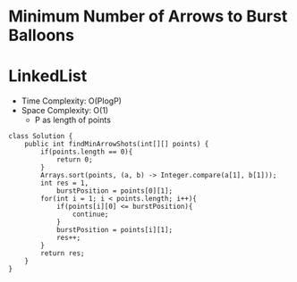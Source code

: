 # Minimum Number of Arrows to Burst Balloons
# LinkedList
* Time Complexity: O(PlogP)
* Space Complexity: O(1)
	* P as length of points
```
class Solution {
    public int findMinArrowShots(int[][] points) {
        if(points.length == 0){
            return 0;
        }
        Arrays.sort(points, (a, b) -> Integer.compare(a[1], b[1]));
        int res = 1,
            burstPosition = points[0][1];
        for(int i = 1; i < points.length; i++){
            if(points[i][0] <= burstPosition){
                continue;
            }
            burstPosition = points[i][1];
            res++;
        }
        return res;
    }
}
```